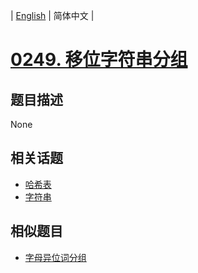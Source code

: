 
| [English](README_EN.md) | 简体中文 |
# [0249. 移位字符串分组](https://leetcode-cn.com/problems/group-shifted-strings/)
## 题目描述
None
## 相关话题
- [哈希表](https://leetcode-cn.com/tag/hash-table)
- [字符串](https://leetcode-cn.com/tag/string)
## 相似题目
- [字母异位词分组](../group-anagrams/README.md)

